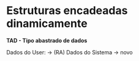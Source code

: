 # Estruturas encadeadas dinamicamente

__TAD - Tipo abastrado de dados__

Dados do User: -> (RA) 
Dados do Sistema -> novo




